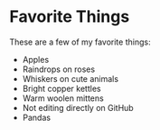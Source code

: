 # Favorite Things

These are a few of my favorite things:

- Apples
- Raindrops on roses
- Whiskers on cute animals
- Bright copper kettles
- Warm woolen mittens
- Not editing directly on GitHub
- Pandas
